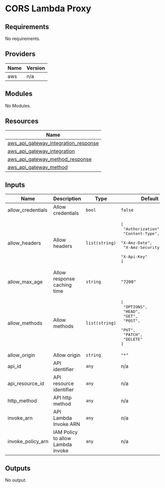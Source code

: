 # CORS Lambda Proxy

<!-- BEGINNING OF PRE-COMMIT-TERRAFORM DOCS HOOK -->
## Requirements

No requirements.

## Providers

| Name | Version |
|------|---------|
| aws | n/a |

## Modules

No Modules.

## Resources

| Name |
|------|
| [aws_api_gateway_integration_response](https://registry.terraform.io/providers/hashicorp/aws/latest/docs/resources/api_gateway_integration_response) |
| [aws_api_gateway_integration](https://registry.terraform.io/providers/hashicorp/aws/latest/docs/resources/api_gateway_integration) |
| [aws_api_gateway_method_response](https://registry.terraform.io/providers/hashicorp/aws/latest/docs/resources/api_gateway_method_response) |
| [aws_api_gateway_method](https://registry.terraform.io/providers/hashicorp/aws/latest/docs/resources/api_gateway_method) |

## Inputs

| Name | Description | Type | Default | Required |
|------|-------------|------|---------|:--------:|
| allow\_credentials | Allow credentials | `bool` | `false` | no |
| allow\_headers | Allow headers | `list(string)` | <pre>[<br>  "Authorization",<br>  "Content-Type",<br>  "X-Amz-Date",<br>  "X-Amz-Security-Token",<br>  "X-Api-Key"<br>]</pre> | no |
| allow\_max\_age | Allow response caching time | `string` | `"7200"` | no |
| allow\_methods | Allow methods | `list(string)` | <pre>[<br>  "OPTIONS",<br>  "HEAD",<br>  "GET",<br>  "POST",<br>  "PUT",<br>  "PATCH",<br>  "DELETE"<br>]</pre> | no |
| allow\_origin | Allow origin | `string` | `"*"` | no |
| api\_id | API identifier | `any` | n/a | yes |
| api\_resource\_id | API resource identifier | `any` | n/a | yes |
| http\_method | API http method | `any` | n/a | yes |
| invoke\_arn | API Lambda Invoke ARN | `any` | n/a | yes |
| invoke\_policy\_arn | IAM Policy to allow Lambda invoke | `any` | n/a | yes |

## Outputs

No output.
<!-- END OF PRE-COMMIT-TERRAFORM DOCS HOOK -->
